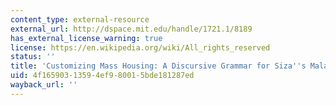 ```yaml
---
content_type: external-resource
external_url: http://dspace.mit.edu/handle/1721.1/8189
has_external_license_warning: true
license: https://en.wikipedia.org/wiki/All_rights_reserved
status: ''
title: 'Customizing Mass Housing: A Discursive Grammar for Siza''s Malagueira Houses'
uid: 4f165903-1359-4ef9-8001-5bde181287ed
wayback_url: ''
---
```

